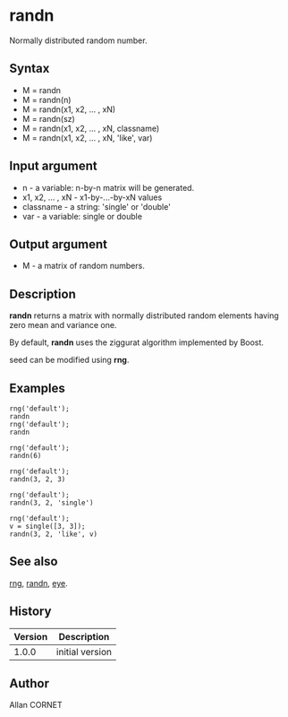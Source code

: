 

# randn

Normally distributed random number.

## Syntax

- M = randn
- M = randn(n)
- M = randn(x1, x2, ... , xN)
- M = randn(sz)
- M = randn(x1, x2, ... , xN, classname)
- M = randn(x1, x2, ... , xN, 'like', var)

## Input argument

 - n - a variable: n-by-n matrix will be generated.
 - x1, x2, ... , xN - x1-by-...-by-xN values
 - classname - a string: 'single' or 'double'
 - var - a variable: single or double

## Output argument

 - M - a matrix of random numbers.

## Description


  <p><b>randn</b> returns a matrix with normally distributed random elements having zero mean and variance one.</p>
  <p>By default, <b>randn</b> uses the ziggurat algorithm implemented by Boost.</p>
  <p>seed can be modified using <b>rng</b>.</p>


## Examples

```Nelson
rng('default');
randn
rng('default');
randn
```
```Nelson
rng('default');
randn(6)
```
```Nelson
rng('default');
randn(3, 2, 3)
```
```Nelson
rng('default');
randn(3, 2, 'single')
```
```Nelson
rng('default');
v = single([3, 3]);
randn(3, 2, 'like', v)
```

## See also

[rng](rng.md), [randn](randn.md), [eye](../constructors_functions/eye.md).
## History

|Version|Description|
|------|------|
|1.0.0|initial version|


## Author

Allan CORNET



